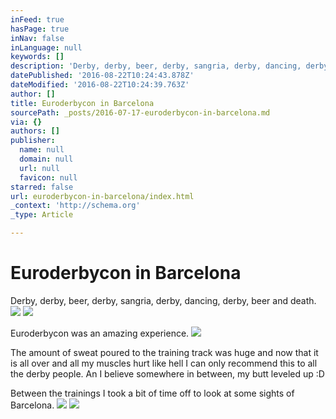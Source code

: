 ```yaml
---
inFeed: true
hasPage: true
inNav: false
inLanguage: null
keywords: []
description: 'Derby, derby, beer, derby, sangria, derby, dancing, derby, beer and death.'
datePublished: '2016-08-22T10:24:43.878Z'
dateModified: '2016-08-22T10:24:39.763Z'
author: []
title: Euroderbycon in Barcelona
sourcePath: _posts/2016-07-17-euroderbycon-in-barcelona.md
via: {}
authors: []
publisher:
  name: null
  domain: null
  url: null
  favicon: null
starred: false
url: euroderbycon-in-barcelona/index.html
_context: 'http://schema.org'
_type: Article

---
```

# Euroderbycon in Barcelona

Derby, derby, beer, derby, sangria, derby, dancing, derby, beer and death.
![](https://the-grid-user-content.s3-us-west-2.amazonaws.com/d4971c5c-629a-4467-8f8b-89d0e8b08f9c.jpg)
![](https://the-grid-user-content.s3-us-west-2.amazonaws.com/18d27dc5-b5a3-4650-a14d-5f77922bd051.jpg)

Euroderbycon was an amazing experience. ![](https://the-grid-user-content.s3-us-west-2.amazonaws.com/2c33add6-10eb-4b8b-b79d-7e3aac7ad2a7.jpg)

The amount of sweat poured to the training track was huge and now that it is all over and all my muscles hurt like hell I can only recommend this to all the derby people. An I believe somewhere in between, my butt leveled up :D

Between the trainings I took a bit of time off to look at some sights of Barcelona.
![](https://the-grid-user-content.s3-us-west-2.amazonaws.com/54aadd58-b670-42a4-92f1-df6f01e194c0.jpg)
![](https://the-grid-user-content.s3-us-west-2.amazonaws.com/a8a5e659-944f-4281-84fd-450573804465.jpg)